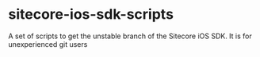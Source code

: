 sitecore-ios-sdk-scripts
========================

A set of scripts to get the unstable branch of the Sitecore iOS SDK. It is for unexperienced git users
